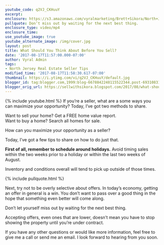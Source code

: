 ```yaml
---
youtube_code: q2VJ_CKHuuY
excerpt:
enclosure: https://s3.amazonaws.com/vyralmarketing/Brett+Sikora/North+Jersey+Real+Estate-+What+Should+You+Think+About+Before+You+Sell%253F.mp4
pullquote: Don’t miss out by waiting for the next best thing.
enclosure_type: video/mp4
enclosure_time:
use_youtube_image: true
youtube_alternate_image: /img/cover.jpg
layout: post
title: What Should You Think About Before You Sell?
date: '2017-08-17T11:57:00.000-07:00'
author: Vyral Admin
tags:
- North Jersey Real Estate Seller Tips
modified_time: '2017-08-17T11:58:30.617-07:00'
thumbnail: https://i.ytimg.com/vi/q2VJ_CKHuuY/default.jpg
blogger_id: tag:blogger.com,1999:blog-6678842248115522344.post-6931083136103147356
blogger_orig_url: https://sellwithsikora.blogspot.com/2017/08/what-should-you-think-about-before-you.html
---
```

{% include youtube.html %}
If you’re a seller, what are a some ways you can maximize your opportunity? Today, I’ve got two methods to share.

Want to sell your home? Get a FREE home value report.  
Want to buy a home? Search all homes for sale.


How can you maximize your opportunity as a seller?

Today, I’ve got a few tips to share on how to do just that.

**First of all, remember to schedule around holidays.** Avoid timing sales within the two weeks prior to a holiday or within the last two weeks of August.

Inventory and conditions overall will tend to pick up outside of those times.

{% include pullquote.html %}

Next, try not to be overly selective about offers. In today’s economy, getting an offer in general is a win. You don’t want to pass over a good thing in the hope that something even better will come along.

Don’t let yourself miss out by waiting for the next best thing.

Accepting offers, even ones that are lower, doesn’t mean you have to stop showing the property until you’re under contract.

If you have any other questions or would like more information, feel free to give me a call or send me an email. I look forward to hearing from you soon.
